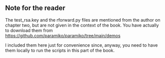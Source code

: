 ## Note for the reader

The test_rsa.key and the rforward.py files are mentioned from the author on chapter two, but are not given in the context of the book.
You have actually to download them from https://github.com/paramiko/paramiko/tree/main/demos 

I included them here just for convenience since, anyway, you need to have them locally to run the scripts in this part of the book. 
